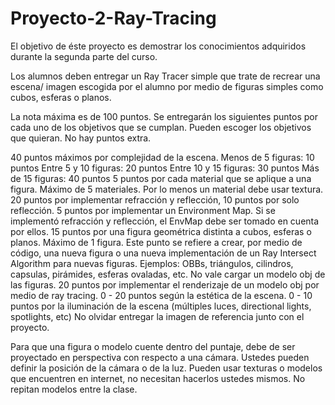 # Proyecto-2-Ray-Tracing

El objetivo de éste proyecto es demostrar los conocimientos adquiridos durante la segunda parte del curso.

Los alumnos deben entregar un Ray Tracer simple que trate de recrear una escena/ imagen escogida por el alumno por medio de figuras simples como cubos, esferas o planos. 

La nota máxima es de 100 puntos. Se entregarán los siguientes puntos por cada uno de los objetivos que se cumplan. Pueden escoger los objetivos que quieran. No hay puntos extra.

40 puntos máximos por complejidad de la escena.
Menos de 5 figuras: 10 puntos
Entre 5 y 10 figuras: 20 puntos
Entre 10 y 15 figuras: 30 puntos
Más de 15 figuras: 40 puntos
5 puntos por cada material que se aplique a una figura. Máximo de 5 materiales.
Por lo menos un material debe usar textura.
20 puntos por implementar refracción y reflección, 10 puntos por solo reflección.
5 puntos por implementar un Environment Map.
Si se implementó refracción y reflección, el EnvMap debe ser tomado en cuenta por ellos.
15 puntos por una figura geométrica distinta a cubos, esferas o planos. Máximo de 1 figura.
Este punto se refiere a crear, por medio de código, una nueva figura o una nueva implementación de un Ray Intersect Algorithm para nuevas figuras. Ejemplos: OBBs, triángulos, cilindros, capsulas, pirámides, esferas ovaladas, etc.
No vale cargar un modelo obj de las figuras. 
20 puntos por implementar el renderizaje de un modelo obj por medio de ray tracing.
0 - 20 puntos según la estética de la escena.
0 - 10 puntos por la iluminación de la escena (múltiples luces, directional lights, spotlights, etc)
No olvidar entregar la imagen de referencia junto con el proyecto.

Para que una figura o modelo cuente dentro del puntaje, debe de ser proyectado en perspectiva con respecto a una cámara. Ustedes pueden definir la posición de la cámara o de la luz. Pueden usar texturas o modelos que encuentren en internet, no necesitan hacerlos ustedes mismos. No repitan modelos entre la clase.